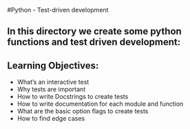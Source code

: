 #Python - Test-driven development

## In this directory we create some python functions and test driven development:

## Learning Objectives:

- What’s an interactive test
- Why tests are important
- How to write Docstrings to create tests
- How to write documentation for each module and function
- What are the basic option flags to create tests
- How to find edge cases
